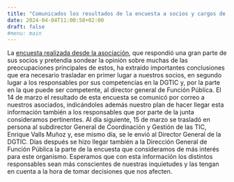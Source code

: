 ```yaml
---
title: "Comunicados los resultados de la encuesta a socios y cargos de interés"
date: 2024-04-04T11:00:58+02:00
draft: false
#menu: main
---
```


La [encuesta realizada desde la asociación](/principal/encuesta/), que respondió una gran parte de sus socios y pretendía sondear la opinión sobre muchas de las preocupaciones principales de estos, ha extraído importantes conclusiones que era necesario trasladar en primer lugar a nuestros socios, en segundo lugar a los responsables por sus competencias en la DGTIC y, por la parte en la que puede ser competente, al director general de Función Pública.
El 14 de marzo el resultado de esta encuesta se comunicó por correo a nuestros asociados, indicándoles además nuestro plan de hacer llegar esta información también a los responsables que por parte de la junta consideramos pertinentes.
Al día siguiente, 15 de marzo se trasladó en persona al subdirector General de Coordinación y Gestión de las TIC, Enrique Valls Muñoz y, ese mismo día, se le envió al Director General de la DGTIC. Días después se hizo llegar también a la Dirección General de Función Pública la parte de la encuesta que consideramos de más interés para este organismo.
Esperamos que con esta información los distintos responsables sean más conscientes de nuestras inquietudes y las tengan en cuenta a la hora de tomar decisiones que nos afecten.

